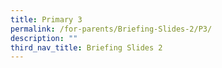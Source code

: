 ```yaml
---
title: Primary 3
permalink: /for-parents/Briefing-Slides-2/P3/
description: ""
third_nav_title: Briefing Slides 2
---
```

